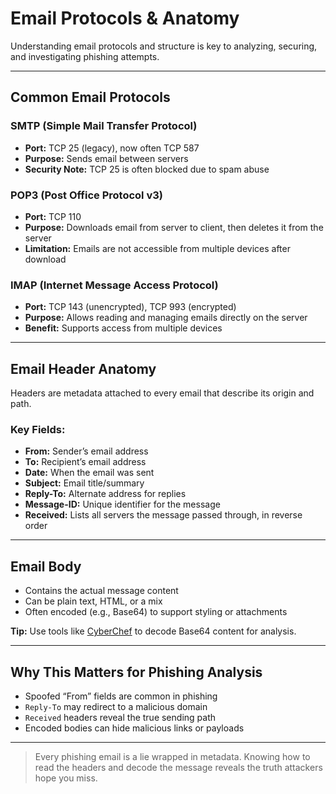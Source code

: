 # Email Protocols & Anatomy

Understanding email protocols and structure is key to analyzing, securing, and investigating phishing attempts.

---

## Common Email Protocols

### SMTP (Simple Mail Transfer Protocol)
- **Port:** TCP 25 (legacy), now often TCP 587
- **Purpose:** Sends email between servers
- **Security Note:** TCP 25 is often blocked due to spam abuse

### POP3 (Post Office Protocol v3)
- **Port:** TCP 110
- **Purpose:** Downloads email from server to client, then deletes it from the server
- **Limitation:** Emails are not accessible from multiple devices after download

### IMAP (Internet Message Access Protocol)
- **Port:** TCP 143 (unencrypted), TCP 993 (encrypted)
- **Purpose:** Allows reading and managing emails directly on the server
- **Benefit:** Supports access from multiple devices

---

## Email Header Anatomy

Headers are metadata attached to every email that describe its origin and path.

### Key Fields:
- **From:** Sender’s email address
- **To:** Recipient’s email address
- **Date:** When the email was sent
- **Subject:** Email title/summary
- **Reply-To:** Alternate address for replies
- **Message-ID:** Unique identifier for the message
- **Received:** Lists all servers the message passed through, in reverse order

---

## Email Body

- Contains the actual message content
- Can be plain text, HTML, or a mix
- Often encoded (e.g., Base64) to support styling or attachments

**Tip:** Use tools like [CyberChef](https://gchq.github.io/CyberChef/) to decode Base64 content for analysis.

---

## Why This Matters for Phishing Analysis

- Spoofed “From” fields are common in phishing
- `Reply-To` may redirect to a malicious domain
- `Received` headers reveal the true sending path
- Encoded bodies can hide malicious links or payloads

---

> Every phishing email is a lie wrapped in metadata. Knowing how to read the headers and decode the message reveals the truth attackers hope you miss.

